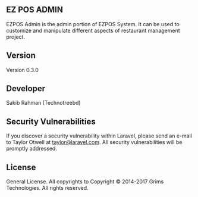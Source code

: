 

## EZ POS ADMIN

EZPOS Admin is the admin portion of EZPOS System. It can be used to customize and manipulate different aspects of restaurant management
project.


## Version

Version 0.3.0

## Developer

Sakib Rahman (Technotreebd)

## Security Vulnerabilities

If you discover a security vulnerability within Laravel, please send an e-mail to Taylor Otwell at taylor@laravel.com. All security vulnerabilities will be promptly addressed.

## License

General License. All copyrights to Copyright © 2014-2017 Grims Technologies. All rights reserved.
